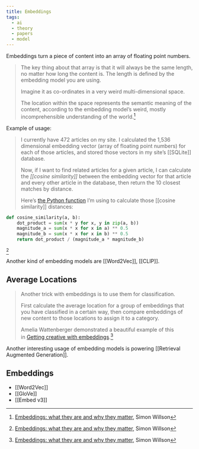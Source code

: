 ```yaml
---
title: Embeddings
tags:
  - ai
  - theory
  - papers
  - model
---
```

Embeddings turn a piece of content into an array of floating point numbers.

> The key thing about that array is that it will always be the same length, no matter how long the content is. The length is defined by the embedding model you are using.
>
> Imagine it as co-ordinates in a very weird multi-dimensional space.
>
> The location within the space represents the semantic meaning of the content, according to the embedding model’s weird, mostly incomprehensible understanding of the world.[^EmbeddingsWilson]

Example of usage:

> I currently have 472 articles on my site. I calculated the 1,536 dimensional embedding vector (array of floating point numbers) for each of those articles, and stored those vectors in my site’s [[SQLite]] database.
>
> Now, if I want to find related articles for a given article, I can calculate the _[[cosine similarity]]_ between the embedding vector for that article and every other article in the database, then return the 10 closest matches by distance.
>
> Here’s [the Python function](https://github.com/simonw/llm/blob/bf229945fe57036fa75e8105e59d9e506a720156/llm/__init__.py#L252C1-L256C53) I’m using to calculate those [[cosine similarity]] distances:

```python
def cosine_similarity(a, b):
    dot_product = sum(x * y for x, y in zip(a, b))
    magnitude_a = sum(x * x for x in a) ** 0.5
    magnitude_b = sum(x * x for x in b) ** 0.5
    return dot_product / (magnitude_a * magnitude_b)
```
[^EmbeddingsWilson]

Another kind of embedding models are [[Word2Vec]], [[CLIP]].
## Average Locations

> Another trick with embeddings is to use them for classification.
> 
> First calculate the average location for a group of embeddings that you have classified in a certain way, then compare embeddings of new content to those locations to assign it to a category.
> 
> Amelia Wattenberger demonstrated a beautiful example of this in [Getting creative with embeddings](https://wattenberger.com/thoughts/yay-embeddings-math).[^EmbeddingsWilson]

Another interesting usage of embedding models is powering [[Retrieval Augmented Generation]].

## Embeddings
- [[Word2Vec]]
- [[GloVe]]
- [[Embed v3]]

[^EmbeddingsWilson]: [Embeddings: what they are and why they matter](https://simonwillison.net/2023/Oct/23/embeddings/), Simon Willson